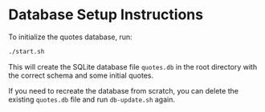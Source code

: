 # Database Setup Instructions

To initialize the quotes database, run:

```bash
./start.sh
```

This will create the SQLite database file `quotes.db` in the root directory with the correct schema and some initial quotes.

If you need to recreate the database from scratch, you can delete the existing `quotes.db` file and run `db-update.sh` again.